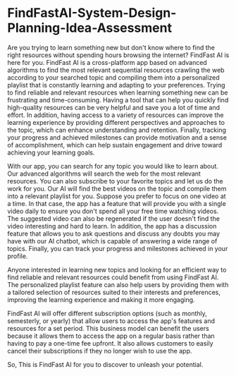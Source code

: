 # FindFastAI-System-Design-Planning-Idea-Assessment
Are you trying to learn something new but don't know where to find the right resources without spending hours browsing the internet? FindFast AI is here for you. FindFast AI is a cross-platform app based on advanced algorithms to find the most relevant sequential resources crawling the web according to your searched topic and compiling them into a personalized playlist that is constantly learning and adapting to your preferences. Trying to find reliable and relevant resources when learning something new can be frustrating and time-consuming. Having a tool that can help you quickly find high-quality resources can be very helpful and save you a lot of time and effort. In addition, having access to a variety of resources can improve the learning experience by providing different perspectives and approaches to the topic, which can enhance understanding and retention. Finally, tracking your progress and achieved milestones can provide motivation and a sense of accomplishment, which can help sustain engagement and drive toward achieving your learning goals.

With our app, you can search for any topic you would like to learn about. Our advanced algorithms will search the web for the most relevant resources. You can also subscribe to your favorite topics and let us do the work for you. Our AI will find the best videos on the topic and compile them into a relevant playlist for you. Suppose you prefer to focus on one video at a time. In that case, the app has a feature that will provide you with a single video daily to ensure you don't spend all your free time watching videos. The suggested video can also be regenerated if the user doesn't find the video interesting and hard to learn. In addition, the app has a discussion feature that allows you to ask questions and discuss any doubts you may have with our AI chatbot, which is capable of answering a wide range of topics. Finally, you can track your progress and milestones achieved in your profile.

Anyone interested in learning new topics and looking for an efficient way to find reliable and relevant resources could benefit from using FindFast AI. The personalized playlist feature can also help users by providing them with a tailored selection of resources suited to their interests and preferences, improving the learning experience and making it more engaging.

FindFast AI will offer different subscription options (such as monthly, semesterly, or yearly) that allow users to access the app's features and resources for a set period. This business model can benefit the users because it allows them to access the app on a regular basis rather than having to pay a one-time fee upfront. It also allows customers to easily cancel their subscriptions if they no longer wish to use the app.

So, This is FindFast AI for you to discover to unleash your potential.
